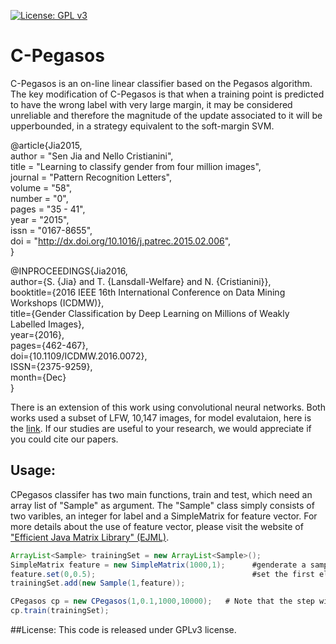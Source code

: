 

[![License: GPL v3](https://img.shields.io/badge/License-GPL%20v3-blue.svg)](https://www.gnu.org/licenses/gpl-3.0)
# C-Pegasos

C-Pegasos is an on-line linear classifier based on the Pegasos algorithm. The key modification of C-Pegasos is that when a
training point is predicted to have the wrong label with very large margin, it may be considered unreliable and 
therefore the magnitude of the update associated to it will be upperbounded, in a strategy equivalent to the
soft-margin SVM.

<!--For more datails please read my [blog](https://wilddata.wordpress.com/2017/06/03/first-blog-post/).--->

@article{Jia2015,  
author = "Sen Jia and Nello Cristianini",   
title = "Learning to classify gender from four million images",   
journal = "Pattern Recognition Letters",  
volume = "58",  
number = "0",  
pages = "35 - 41",  
year = "2015",  
issn = "0167-8655",  
doi = "http://dx.doi.org/10.1016/j.patrec.2015.02.006",  
}


@INPROCEEDINGS{Jia2016,  
author={S. {Jia} and T. {Lansdall-Welfare} and N. {Cristianini}},  
booktitle={2016 IEEE 16th International Conference on Data Mining Workshops (ICDMW)},  
title={Gender Classification by Deep Learning on Millions of Weakly Labelled Images},  
year={2016},  
pages={462-467},  
doi={10.1109/ICDMW.2016.0072},  
ISSN={2375-9259},  
month={Dec}  
}

There is an extension of this work using convolutional neural networks. Both works used a subset of LFW, 10,147 images, for model evalutaion, here is the [link](https://raw.githubusercontent.com/SenJia/C_Pegasos/master/LFW_sublist.txt). If our studies are useful to your research, we would appreciate if you could cite our papers.


## Usage:
CPegasos classifer has two main functions, train and test, which need an array list of "Sample" as argument. The "Sample" 
class simply consists of two varibles, an integer for label and a SimpleMatrix for feature vector. For  more details about the
use of feature vector, please visit the website of ["Efficient Java Matrix Library" (EJML)](https://code.google.com/p/efficient-java-matrix-library/).
```java
ArrayList<Sample> trainingSet = new ArrayList<Sample>();
SimpleMatrix feature = new SimpleMatrix(1000,1);      #genderate a sample point of length 1000
feature.set(0,0.5);                                   #set the first element to 0.5
trainingSet.add(new Sample(1,feature));

CPegasos cp = new CPegasos(1,0.1,1000,10000);   # Note that the step will not be clipped until 10,000 samples are trained
cp.train(trainingSet);
```
##License:
This code is released under GPLv3 license.
